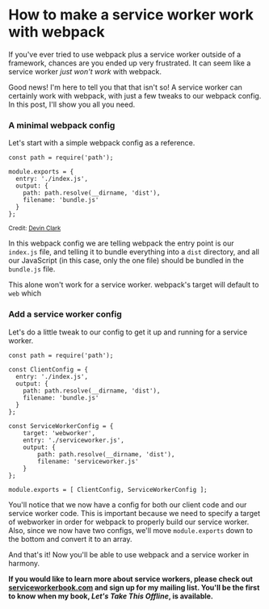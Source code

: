 # How to make a service worker work with webpack

If you've ever tried to use webpack plus a service worker outside of a framework, chances are you ended up very frustrated. It can seem like a service worker _just won't work_ with webpack.

Good news! I'm here to tell you that that isn't so! A service worker can certainly work with webpack, with just a few tweaks to our webpack config. In this post, I'll show you all you need.

### A minimal webpack config

Let's start with a simple webpack config as a reference.

```
const path = require('path');

module.exports = {
  entry: './index.js',
  output: {
    path: path.resolve(__dirname, 'dist'),
    filename: 'bundle.js'
  }
};
```
<sub>Credit: [Devin Clark](https://github.com/DevinClark/my-little-webpack)</sub>

In this webpack config we are telling webpack the entry point is our `index.js` file, and telling it to bundle everything into a `dist` directory, and all our JavaScript (in this case, only the one file) should be bundled in the `bundle.js` file.

This alone won't work for a service worker. webpack's target will default to `web` which 

### Add a service worker config

Let's do a little tweak to our config to get it up and running for a service worker.

```
const path = require('path');

const ClientConfig = {
  entry: './index.js',
  output: {
    path: path.resolve(__dirname, 'dist'),
    filename: 'bundle.js'
  }
};

const ServiceWorkerConfig = {
    target: 'webworker',
    entry: './serviceworker.js',
    output: {
        path: path.resolve(__dirname, 'dist'),
        filename: 'serviceworker.js'
    }
};

module.exports = [ ClientConfig, ServiceWorkerConfig ];
```

You'll notice that we now have a config for both our client code and our service worker code. This is important because we need to specify a target of webworker in order for webpack to properly build our service worker. Also, since we now have two configs, we'll move `module.exports` down to the bottom and convert it to an array.

And that's it! Now you'll be able to use webpack and a service worker in harmony.

**If you would like to learn more about service workers, please check out [serviceworkerbook.com](link) and sign up for my mailing list. You'll be the first to know when my book, _Let's Take This Offline_, is available.**